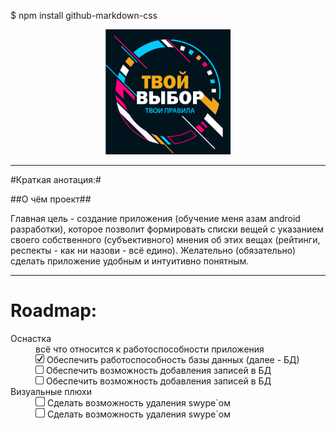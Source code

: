$ npm install github-markdown-css


<p align="center"><img src=".gitimage/logo_frame_text.png" height="200" width="200"></p>

---

#Краткая анотация:#

##О чём проект##

<p>Главная цель - создание приложения (обучение меня азам android разработки), которое позволит 
формировать списки вещей с указанием своего собственного (субъективного) мнения об этих вещах 
(рейтинги, респекты - как ни назови - всё едино). Желательно (обязательно) сделать приложение 
удобным и интуитивно понятным. </p>

***

<h1>Roadmap:</h1>
<dl>
  <dt>Оснастка</dt>
  <dd>всё что относится к работоспособности приложения
    <div><img src=".gitimage/chkbx_checked.png" height="14" width="14"> 
        Обеспечить работоспособность базы данных (далее - БД)</div>
    <div><img src=".gitimage/chkbx_unchecked.png" height="13" width="13"> 
        Обеспечить возможность добавления записей в БД</div>
    <div><img src=".gitimage/chkbx_unchecked.png" height="13" width="13"> 
        Обеспечить возможность добавления записей в БД</div>
  </dd>

  <dt>Визуальные плюхи</dt>
  <dd>
    <div><img src=".gitimage/chkbx_unchecked.png" height="15" width="15">
            Сделать возможность удаления swype`ом</div>
    <div>
        <img src=".gitimage/chkbx_unchecked.png" height="15" width="15">
        Сделать возможность удаления swype`ом</div>
  </dd>
</dl>

